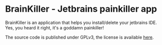 # BrainKiller - Jetbrains painkiller app

BrainKiller is an application that helps you install/delete your jetbrains IDE. Yes, you heard it right, it's a goddamn painkiller!

The source code is published under GPLv3, the license is available [here][license].


[license]: https://github.com/mthnglac/YoutuPy/blob/master/LICENSE
